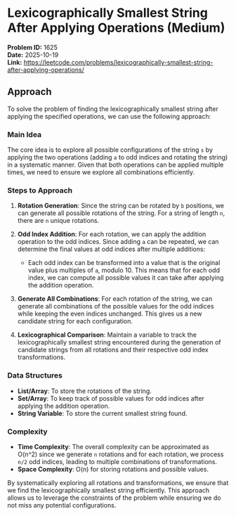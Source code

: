 # Lexicographically Smallest String After Applying Operations (Medium)

**Problem ID:** 1625  
**Date:** 2025-10-19  
**Link:** https://leetcode.com/problems/lexicographically-smallest-string-after-applying-operations/

## Approach

To solve the problem of finding the lexicographically smallest string after applying the specified operations, we can use the following approach:

### Main Idea
The core idea is to explore all possible configurations of the string `s` by applying the two operations (adding `a` to odd indices and rotating the string) in a systematic manner. Given that both operations can be applied multiple times, we need to ensure we explore all combinations efficiently.

### Steps to Approach
1. **Rotation Generation**: Since the string can be rotated by `b` positions, we can generate all possible rotations of the string. For a string of length `n`, there are `n` unique rotations.

2. **Odd Index Addition**: For each rotation, we can apply the addition operation to the odd indices. Since adding `a` can be repeated, we can determine the final values at odd indices after multiple additions:
   - Each odd index can be transformed into a value that is the original value plus multiples of `a`, modulo 10. This means that for each odd index, we can compute all possible values it can take after applying the addition operation.

3. **Generate All Combinations**: For each rotation of the string, we can generate all combinations of the possible values for the odd indices while keeping the even indices unchanged. This gives us a new candidate string for each configuration.

4. **Lexicographical Comparison**: Maintain a variable to track the lexicographically smallest string encountered during the generation of candidate strings from all rotations and their respective odd index transformations.

### Data Structures
- **List/Array**: To store the rotations of the string.
- **Set/Array**: To keep track of possible values for odd indices after applying the addition operation.
- **String Variable**: To store the current smallest string found.

### Complexity
- **Time Complexity**: The overall complexity can be approximated as O(n^2) since we generate `n` rotations and for each rotation, we process `n/2` odd indices, leading to multiple combinations of transformations.
- **Space Complexity**: O(n) for storing rotations and possible values.

By systematically exploring all rotations and transformations, we ensure that we find the lexicographically smallest string efficiently. This approach allows us to leverage the constraints of the problem while ensuring we do not miss any potential configurations.
